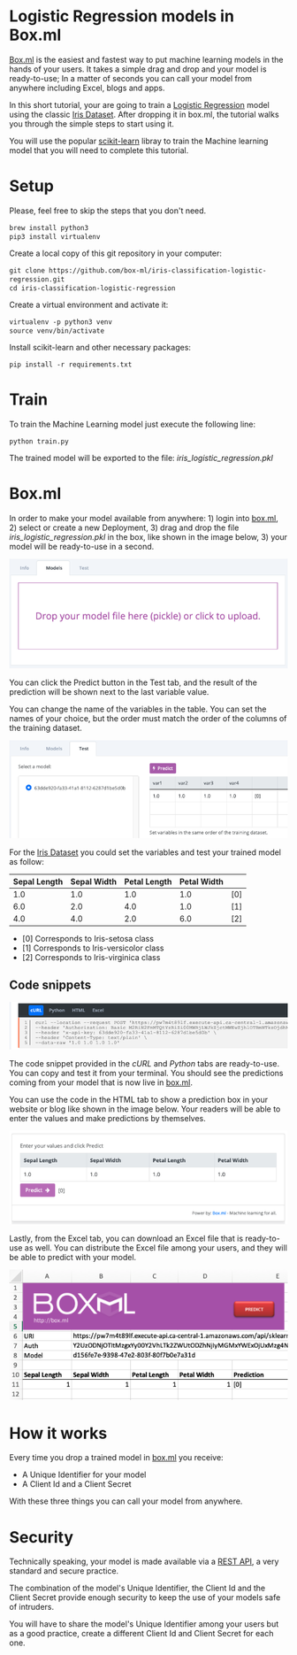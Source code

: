 # Logistic Regression models in Box.ml
[Box.ml](https://box.ml/login) is the easiest and fastest way to put machine learning models in the hands of your users. It takes a simple drag and drop and your model is ready-to-use; In a matter of seconds you can call your model from anywhere including Excel, blogs and apps.

In this short tutorial, your are going to train a [Logistic Regression](https://en.wikipedia.org/wiki/Logistic_regression) model using the classic [Iris Dataset](https://en.wikipedia.org/wiki/Iris_flower_data_set). After dropping it in box.ml, the tutorial walks you through the simple steps to start using it.

You will use the popular [scikit-learn](https://scikit-learn.org/stable/modules/generated/sklearn.linear_model.LogisticRegression.html) libray to train the Machine learning model that you will need to complete this tutorial.

# Setup
Please, feel free to skip the steps that you don't need.
```
brew install python3
pip3 install virtualenv
```

Create a local copy of this git repository in your computer:
```
git clone https://github.com/box-ml/iris-classification-logistic-regression.git
cd iris-classification-logistic-regression
```

Create a virtual environment and activate it:
```
virtualenv -p python3 venv
source venv/bin/activate
```

Install scikit-learn and other necessary packages:
```
pip install -r requirements.txt
```

# Train
To train the Machine Learning model just execute the following line:
```
python train.py
```

The trained model will be exported to the file: *iris_logistic_regression.pkl*

# Box.ml
In order to make your model available from anywhere: 1) login into [box.ml](https://box.ml/login), 2) select or create a new Deployment, 3) drag and drop the file *iris_logistic_regression.pkl* in the box, like shown in the image below, 3) your model will be ready-to-use in a second.

![Box.ml drop model box](img/drop.png)

You can click the Predict button in the Test tab, and the result of the prediction will be shown next to the last variable value.

You can change the name of the variables in the table. You can set the names of your choice, but the order must match the order of the columns of the training dataset.

![Box.ml predicting](img/predict.png)

For the [Iris Dataset](https://en.wikipedia.org/wiki/Iris_flower_data_set) you could set the variables and test your trained model as follow: 

| Sepal Length | Sepal Width | Petal Length | Petal Width |     |
| ------------ | ----------- | ------------ | ----------- | --- |
| 1.0          | 1.0         | 1.0          | 1.0         | [0] |
| 6.0          | 2.0         | 4.0          | 1.0         | [1] |
| 4.0          | 4.0         | 2.0          | 6.0         | [2] |

* [0] Corresponds to Iris-setosa class
* [1] Corresponds to Iris-versicolor class
* [2] Corresponds to Iris-virginica class

## Code snippets
![Box.ml predicting](img/code.png)

The code snippet provided in the *cURL* and *Python* tabs are ready-to-use. You can copy and test it from your terminal. You should see the predictions coming from your model that is now live in [box.ml](https://box.ml).

You can use the code in the HTML tab to show a prediction box in your website or blog like shown in the image below. Your readers will be able to enter the values and make predictions by themselves.

![Box.ml predicting widget](img/blog.png)

Lastly, from the Excel tab, you can download an Excel file that is ready-to-use as well. You can distribute the Excel file among your users, and they will be able to predict with your model.

![Box.ml predicting from Excel](img/excel.png)

# How it works
Every time you drop a trained model in [box.ml](https://box.ml/login) you receive:  
- A Unique Identifier for your model
- A Client Id and a Client Secret

With these three things you can call your model from anywhere. 

# Security
Technically speaking, your model is made available via a [REST API](https://en.wikipedia.org/wiki/Representational_state_transfer), a very standard and secure practice.

The combination of the model's Unique Identifier, the Client Id and the Client Secret provide enough security to keep the use of your models safe of intruders.

You will have to share the model's Unique Identifier among your users but as a good practice, create a different Client Id and Client Secret for each one.
